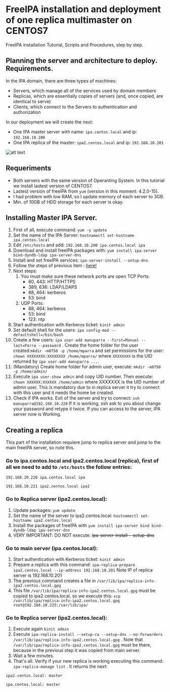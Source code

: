 # FreeIPA installation and deployment of one replica multimaster on CENTOS7

FreeIPA installation Tutorial, Scripts and Procedures, step by step.

## Planning the server and architecture to deploy. Requirements.

In the IPA domain, there are three types of machines:

+ Servers, which manage all of the services used by domain members
+ Replicas, which are essentially copies of servers (and, once copied, are identical to serve)
+ Clients, which connect to the Servers to authentication and authorization

In our deployment we will create the next:

+ One IPA master server with name: `ipa.centos.local` and ip: `192.168.10.200`
+ One IPA replica of the master: `ipa2.centos.local` and ip: `192.168.10.201`

![alt text](https://github.com/manuparra/FreeIPA/raw/master/images/architecture.png "Architecture")

## Requeriments

+ Both servers with the same version of Operanting System. In this tutorial we install lastest version of CENTOS7.
+ Lastest versión of freeIPA from `yum`  (version in this moment: 4.2.0-15).
+ I had problem with low RAM, so I update memory of each server to 3GB.
+ Min. of 10GB of HDD storage for each server is okay.




## Installing Master IPA Server.

1. First of all, execute command: 
`yum -y update`
2. Set the name of the IPA Server: 
`hostnamectl set-hostname ipa.centos.local`
3. Edit `/etc/hosts` and add: 
`192.168.10.200 ipa.centos.local ipa`
4. Download and install freeIPA packages with: 
`yum install ipa-server bind-dyndb-ldap ipa-server-dns`
5. Install and set freeIPA services: 
`ipa-server-install --setup-dns`
6. Follow the steps of previous item : [here!](questions.txt)
7. Next steps:
	1. You must make sure these network ports are open TCP Ports:
		  * 80, 443: HTTP/HTTPS
		  * 389, 636: LDAP/LDAPS
		  * 88, 464: kerberos
		  * 53: bind
	2. UDP Ports:
		  * 88, 464: kerberos
		  * 53: bind
		  * 123: ntp
8. Start authentication with Kerberos ticket: 
`kinit admin`
9. Set default shell for the users:
`ipa config-mod --defaultshell=/bin/bash`
10. Create a few users: `ipa user-add manuparra --first=Manuel --last=Parra --password` . Create the home folder for the user created:`mkdir -m0750 -p /home/mparra` and set permissions for the user: `chown XXXXXXXX:XXXXXXXX /home/mparra/` where `XXXXXXXX` is the UID returned by ``ipa user-add manuparra ...``.
11. (Mandatory) Create home folder for admin user, execute: `mkdir -m0750 -p /home/admin/` 
12. Execute `ipa user-show admin` and copy UID number. Then execute: `chown XXXXXX:XXXXXX /home/admin` where XXXXXXX is the UID number of admin user. This is mandatory due to in replica server it try to connect with this user and it needs the home be created.
13. Check if IPA works. Exit of the server and try to connect: `ssh manuparra@192.168.10.220` If it is working, ssh ask to you about change your password and retype it twice. If you can access to the server, IPA server now is Working.

## Creating a replica

This part of the installation requiere jump to replica server and jump to the main freeIPA server, so note this.


### Go to **ipa.centos.local** and **ipa2.centos.local** (replica), first of all we need to add to `/etc/hosts` the follow entries: 

```
192.168.10.220 ipa.centos.local ipa

192.168.10.221 ipa2.centos.local ipa2
```


### Go to Replica server **(ipa2.centos.local)**:

1. Update packages: `yum update`
2. Set the name of the server to ipa2.centos.local: `hostnamectl set-hostname ipa2.centos.local`
3. Install the packages of freeIPA with `yum install ipa-server bind bind-dyndb-ldap ipa-server-dns`
4. VERY IMPORTANT: DO NOT execute: ~~ipa-server-install --setup-dns~~

### Go to main server **(ipa.centos.local)**:

1. Start authentication with Kerberos ticket: 
`kinit admin`
2. Prepare a replica with this command: `ipa-replica-prepare ipa2.centos.local --ip-address 192.168.10.201`  Note IP of replica server is 192.168.10.201
3. The previous command creates a file in `/var/lib/ipa/replica-info-ipa2.centos.local.gpg`
4. This file `/var/lib/ipa/replica-info-ipa2.centos.local.gpg` must be copied to ipa2.centos.local, so we execute this: `scp  /var/lib/ipa/replica-info-ipa2.centos.local.gpg root@192.168.10.225:/var/lib/ipa/`

### Go to Replica server **(ipa2.centos.local)**:

1. Execute again `kinit admin`
2. Execute `ipa-replica-install --setup-ca --setup-dns --no-forwarders /var/lib/ipa/replica-info-ipa2.centos.local.gpg` . Note that `/var/lib/ipa/replica-info-ipa2.centos.local.gpg` must be there, because in the previous step it was copied from main server.
3. Wait a few minutes.
4. That's all. Verify if your new replica is working executing this command: `ipa-replica-manage list` . It returns the next:
  
```
ipa2.centos.local: master
  
ipa.centos.local: master

```





